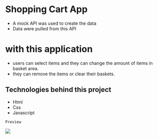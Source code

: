 # Shopping Cart App

- A mock API was used to create the data
- Data were pulled from this API

# with this application

- users can select items and they can change the amount of items in basket area.
- they can remove the items or clear their baskets.

## Technologies behind this project

- Html <br>
- Css <br>
- Javascript

`Preview`

![](Screen.gif)
